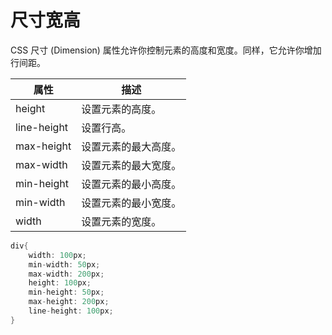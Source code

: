 # 尺寸宽高

CSS 尺寸 (Dimension) 属性允许你控制元素的高度和宽度。同样，它允许你增加行间距。

|属性| 	描述|
| ---- | ---- |
|height| 	设置元素的高度。|
|line-height| 	设置行高。|
|max-height| 	设置元素的最大高度。|
|max-width| 	设置元素的最大宽度。|
|min-height| 	设置元素的最小高度。|
|min-width| 	设置元素的最小宽度。|
|width| 	设置元素的宽度。|

```cs
div{
    width: 100px;
    min-width: 50px;
    max-width: 200px;
    height: 100px;
    min-height: 50px;
    max-height: 200px;
    line-height: 100px;
}
```